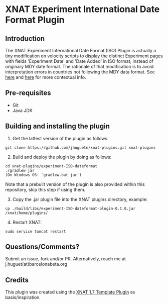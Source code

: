 # XNAT Experiment International Date Format Plugin

## Introduction 
The XNAT Experiment International Date Format (ISO) Plugin is actually a tiny modification on velocity scripts to display the distinct Experiment pages with fields 'Experiment Date' and 'Date Added' in ISO format, instead of originary MDY date format. The rationale of that modification is to avoid interpretation errors in countries not following the MDY data format. See [here](https://www.w3.org/QA/Tips/iso-date) and [here](https://en.wikipedia.org/wiki/Date_format_by_country) for more contextual info. 

## Pre-requisites

 * Git
 * Java JDK
 
## Building and installing the plugin

1. Get the lattest version of the plugin as follows: 
  ```
  git clone https://github.com/jhuguetn/xnat-plugins.git xnat-plugins
  ```

2. Build and deploy the plugin by doing as follows:
  ```
  cd xnat-plugins/experiment-ISO-dateformat
  ./gradlew jar 
  (On Windows OS: `gradlew.bat jar`)
  ```
  Note that a prebuilt version of the plugin is also provided within this repository, skip this step if using them.   

3. Copy the .jar plugin file into the XNAT plugins directory, example:
  ```
  cp ./build/libs/experiment-ISO-dateformat-plugin-0.1.0.jar /xnat/home/plugins/  
  ```

4. Restart XNAT:
  ```
  sudo service tomcat restart
  ```

## Questions/Comments?

Submit an issue, fork and/or PR. Alternatively, reach me at j.huguet(at)barcelonabeta.org

## Credits

This plugin was created using the [XNAT 1.7 Template Plugin](https://bitbucket.org/xnatx/xnat-template-plugin) as basis/inspiration.  
